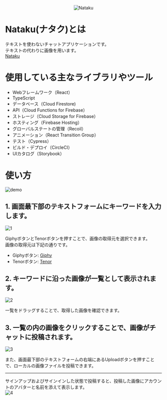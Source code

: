 <div align="center">
<img src="https://user-images.githubusercontent.com/48976713/86219488-3f186d80-bbbd-11ea-8830-04b9c838d19a.png" alt="Nataku" title="Nataku">
</div>


# Nataku(ナタク)とは
テキストを使わないチャットアプリケーションです。  
テキストの代わりに画像を用います。  
[Nataku](https://nataku.cloud)

# 使用している主なライブラリやツール
- Webフレームワーク（React）
- TypeScript
- データベース（Cloud Firestore)
- API（Cloud Functions for Firebase）
- ストレージ（Cloud Storage for Firebase）
- ホスティング（Firebase Hosting）
- グローバルステートの管理（Recoil）
- アニメーション（React Transition Group）
- テスト（Cypress）
- ビルド・デプロイ（CircleCI）
- UIカタログ（Storybook）

# 使い方
![demo](https://user-images.githubusercontent.com/48976713/86241223-80b91080-bbdd-11ea-8215-92efa02107ee.gif)

## 1. 画面最下部のテキストフォームにキーワードを入力します。
![1](https://user-images.githubusercontent.com/48976713/86224692-2cedfd80-bbc4-11ea-966b-43e588ca40ab.jpg)

GiphyボタンとTenorボタンを押すことで、画像の取得元を選択できます。  
画像の取得元は下記の通りです。
- Giphyボタン: [Giphy](https://giphy.com/)
- Tenorボタン: [Tenor](https://tenor.com/)

## 2. キーワードに沿った画像が一覧として表示されます。
![2](https://user-images.githubusercontent.com/48976713/86224691-2bbcd080-bbc4-11ea-971f-5f9795c5b8a5.jpg)

一覧をドラッグすることで、取得した画像を確認できます。

## 3. 一覧の内の画像をクリックすることで、画像がチャットに投稿されます。
![3](https://user-images.githubusercontent.com/48976713/86224687-2a8ba380-bbc4-11ea-9050-e5317a025343.jpg)

また、画面最下部のテキストフォームの右端にあるUploadボタンを押すことで、ローカルの画像ファイルを投稿できます。

---

サインアップおよびサインインした状態で投稿すると、投稿した画像にアカウントのアバターと名前を添えて表示します。  
![4](https://user-images.githubusercontent.com/48976713/86226157-34aea180-bbc6-11ea-9410-7940c4416816.jpg)
